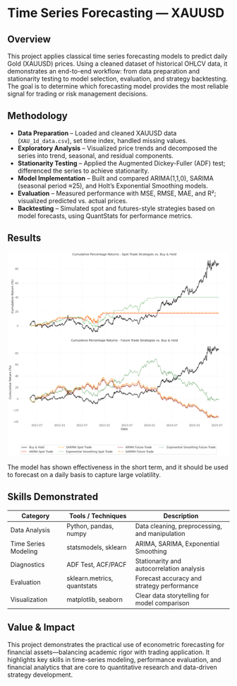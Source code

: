 # Time Series Forecasting — XAUUSD 

## Overview

This project applies classical time series forecasting models to predict daily Gold (XAUUSD) prices.
Using a cleaned dataset of historical OHLCV data, it demonstrates an end-to-end workflow: from data preparation and stationarity testing to model selection, evaluation, and strategy backtesting.
The goal is to determine which forecasting model provides the most reliable signal for trading or risk management decisions.

## Methodology

- **Data Preparation** – Loaded and cleaned XAUUSD data (`XAU_1d_data.csv`), set time index, handled missing values.
- **Exploratory Analysis** – Visualized price trends and decomposed the series into trend, seasonal, and residual components.
- **Stationarity Testing** – Applied the Augmented Dickey-Fuller (ADF) test; differenced the series to achieve stationarity.
- **Model Implementation** – Built and compared ARIMA(1,1,0), SARIMA (seasonal period ≈25), and Holt’s Exponential Smoothing models.
- **Evaluation** – Measured performance with MSE, RMSE, MAE, and R²; visualized predicted vs. actual prices.
- **Backtesting** – Simulated spot and futures-style strategies based on model forecasts, using QuantStats for performance metrics.

## Results


![XAUUSD Forecast Performance](image/download.png)

The model has shown effectiveness in the short term, and it should be used to forecast on a daily basis to capture large volatility.

## Skills Demonstrated

| Category             | Tools / Techniques          | Description                                    |
| -------------------- | --------------------------- | ---------------------------------------------- |
| Data Analysis        | Python, pandas, numpy       | Data cleaning, preprocessing, and manipulation |
| Time Series Modeling | statsmodels, sklearn        | ARIMA, SARIMA, Exponential Smoothing           |
| Diagnostics          | ADF Test, ACF/PACF          | Stationarity and autocorrelation analysis      |
| Evaluation           | sklearn.metrics, quantstats | Forecast accuracy and strategy performance     |
| Visualization        | matplotlib, seaborn         | Clear data storytelling for model comparison   |

## Value & Impact

This project demonstrates the practical use of econometric forecasting for financial assets—balancing academic rigor with trading application.
It highlights key skills in time-series modeling, performance evaluation, and financial analytics that are core to quantitative research and data-driven strategy development.

